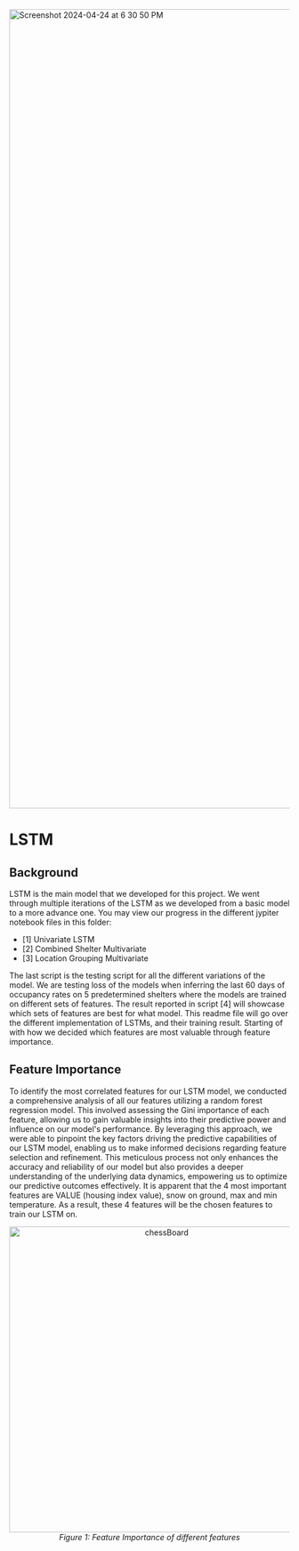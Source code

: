 <img width="1437" alt="Screenshot 2024-04-24 at 6 30 50 PM" src="https://github.com/Tomasdfgh/RBCs_Borealis_AIs_Shelter_Occupancy_Forecast/assets/105636722/2f893bee-4825-437b-9fda-5dacf9281ac7">

# LSTM

## Background
LSTM is the main model that we developed for this project. We went through multiple iterations of the LSTM as we developed from a basic model to a more advance one. You may view our progress in the different jypiter notebook files in this folder:
* [1] Univariate LSTM
* [2] Combined Shelter Multivariate
* [3] Location Grouping Multivariate

The last script is the testing script for all the different variations of the model. We are testing loss of the models when inferring the last 60 days of occupancy rates on 5 predetermined shelters where the models are trained on different sets of features. The result reported in script [4] will showcase which sets of features are best for what model. This readme file will go over the different implementation of LSTMs, and their training result. Starting of with how we decided which features are most valuable through feature importance.

## Feature Importance

To identify the most correlated features for our LSTM model, we conducted a comprehensive analysis of all our features utilizing a random forest regression model. This involved assessing the Gini importance of each feature, allowing us to gain valuable insights into their predictive power and influence on our model's performance. By leveraging this approach, we were able to pinpoint the key factors driving the predictive capabilities of our LSTM model, enabling us to make informed decisions regarding feature selection and refinement. This meticulous process not only enhances the accuracy and reliability of our model but also provides a deeper understanding of the underlying data dynamics, empowering us to optimize our predictive outcomes effectively. It is apparent that the 4 most important features are VALUE (housing index value), snow on ground, max and min temperature. As a result, these 4 features will be the chosen features to train our LSTM on.

<p align="center">
  <img src="https://github.com/Tomasdfgh/RBCs_Borealis_AIs_Shelter_Occupancy_Forecast/assets/86145397/d99dd17c-45db-4d15-95e6-1db8b0c3e539" width="550" alt="chessBoard">
  <br>
  <em>Figure 1: Feature Importance of different features</em>
</p>
